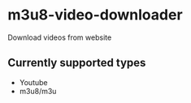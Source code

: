 # m3u8-video-downloader

Download videos from website

## Currently supported types

* Youtube
* m3u8/m3u

